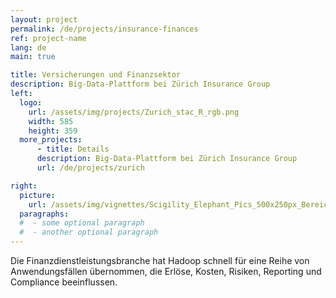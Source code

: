 ```yaml
---
layout: project
permalink: /de/projects/insurance-finances
ref: project-name
lang: de
main: true

title: Versicherungen und Finanzsektor
description: Big-Data-Plattform bei Zürich Insurance Group
left:
  logo:
    url: /assets/img/projects/Zurich_stac_R_rgb.png
    width: 585
    height: 359
  more_projects:
      - title: Details
      description: Big-Data-Plattform bei Zürich Insurance Group
      url: /de/projects/zurich

right:
  picture:
    url: /assets/img/vignettes/Scigility_Elephant_Pics_500x250px_Bereich_4.jpg
  paragraphs:
  #  - some optional paragraph
  #  - another optional paragraph
---
```


Die Finanzdienstleistungsbranche hat Hadoop schnell für eine Reihe von Anwendungsfällen übernommen, die Erlöse, Kosten, Risiken, Reporting und Compliance beeinflussen.

